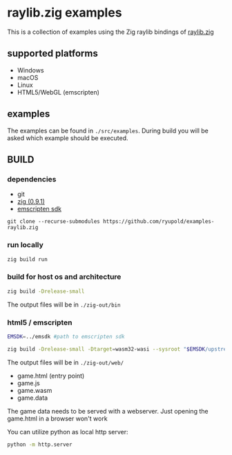 # raylib.zig examples

This is a collection of examples using the Zig raylib bindings of [raylib.zig](https://github.com/ryupold/raylib.zig)


## supported platforms
- Windows
- macOS
- Linux
- HTML5/WebGL (emscripten)

## examples
The examples can be found in `./src/examples`.
During build you will be asked which example should be executed.

## BUILD

### dependencies
- git
- [zig (0.9.1)](https://ziglang.org/documentation/0.9.1/)
- [emscripten sdk](https://emscripten.org/)

```
git clone --recurse-submodules https://github.com/ryupold/examples-raylib.zig
```

### run locally

```sh
zig build run
```

### build for host os and architecture

```sh
zig build -Drelease-small
```

The output files will be in `./zig-out/bin`

### html5 / emscripten

```sh
EMSDK=../emsdk #path to emscripten sdk

zig build -Drelease-small -Dtarget=wasm32-wasi --sysroot "$EMSDK/upstream/emscripten"
```

The output files will be in `./zig-out/web/`

- game.html (entry point)
- game.js
- game.wasm
- game.data

The game data needs to be served with a webserver. Just opening the game.html in a browser won't work

You can utilize python as local http server:
```sh
python -m http.server
```